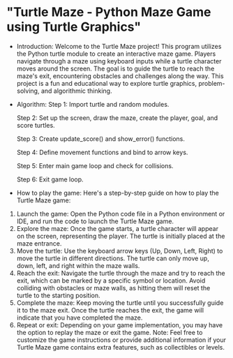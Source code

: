 # "Turtle Maze - Python Maze Game using Turtle Graphics"
- Introduction:
Welcome to the Turtle Maze project! This program utilizes the Python turtle module to create an interactive maze game. Players navigate through a maze using keyboard inputs while a turtle character moves around the screen. The goal is to guide the turtle to reach the maze's exit, encountering obstacles and challenges along the way. This project is a fun and educational way to explore turtle graphics, problem-solving, and algorithmic thinking.

- Algorithm:
  Step 1: Import turtle and random modules.

  Step 2: Set up the screen, draw the maze, create the player, goal, and score turtles.

  Step 3: Create update_score() and show_error() functions.

  Step 4: Define movement functions and bind to arrow keys.

  Step 5: Enter main game loop and check for collisions.

  Step 6: Exit game loop.

- How to play the game:
  Here's a step-by-step guide on how to play the Turtle Maze game:
1. Launch the game: Open the Python code file in a Python environment or IDE, and run the code to launch the Turtle Maze game.
2. Explore the maze: Once the game starts, a turtle character will appear on the screen, representing the player. The turtle is initially placed at the maze entrance.
3. Move the turtle: Use the keyboard arrow keys (Up, Down, Left, Right) to move the turtle in different directions. The turtle can only move up, down, left, and right within the maze walls.
4. Reach the exit: Navigate the turtle through the maze and try to reach the exit, which can be marked by a specific symbol or location. Avoid colliding with obstacles or maze walls, as hitting them will reset the turtle to the starting position.
5. Complete the maze: Keep moving the turtle until you successfully guide it to the maze exit. Once the turtle reaches the exit, the game will indicate that you have completed the maze.
6. Repeat or exit: Depending on your game implementation, you may have the option to replay the maze or exit the game.
Note: Feel free to customize the game instructions or provide additional information if your Turtle Maze game contains extra features, such as collectibles or levels.
